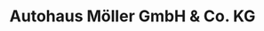 ---
title: "Autohaus Möller GmbH & Co. KG"
url: /eisenach/autohaus-moeller-gmbh-und-co-kg/
shop: Autohaus
---